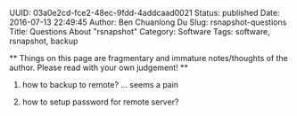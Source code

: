 UUID: 03a0e2cd-fce2-48ec-9fdd-4addcaad0021
Status: published
Date: 2016-07-13 22:49:45
Author: Ben Chuanlong Du
Slug: rsnapshot-questions
Title: Questions About "rsnapshot"
Category: Software
Tags: software, rsnapshot, backup

**
Things on this page are
fragmentary and immature notes/thoughts of the author.
Please read with your own judgement!
**

1. how to backup to remote? ...
seems a pain

2. how to setup password for remote server? 
